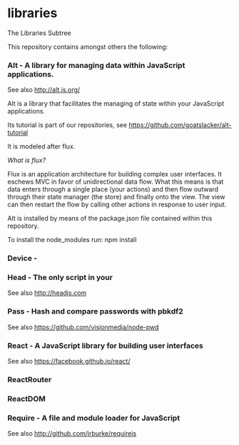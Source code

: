 # libraries
The Libraries Subtree

This repository contains amongst others the following:

### Alt - A library for managing data within JavaScript applications.
See also http://alt.js.org/

Alt is a library that facilitates the managing of state within your JavaScript applications. 

Its tutorial is part of our repositories, see https://github.com/goatslacker/alt-tutorial

It is modeled after flux.

*What is flux?*

Flux is an application architecture for building complex user interfaces. It eschews MVC in favor of unidirectional data flow. What this means is that data enters through a single place (your actions) and then flow outward through their state manager (the store) and finally onto the view. The view can then restart the flow by calling other actions in response to user input.

Alt is installed by means of the package.json file contained within this repository. 

To install the node_modules run:
npm install

### Device - 


### Head - The only script in your <HEAD>
See also http://headjs.com

### Pass - Hash and compare passwords with pbkdf2
See also https://github.com/visionmedia/node-pwd

### React - A JavaScript library for building user interfaces
See also https://facebook.github.io/react/

### ReactRouter

### ReactDOM

### Require - A file and module loader for JavaScript
See also http://github.com/jrburke/requirejs

